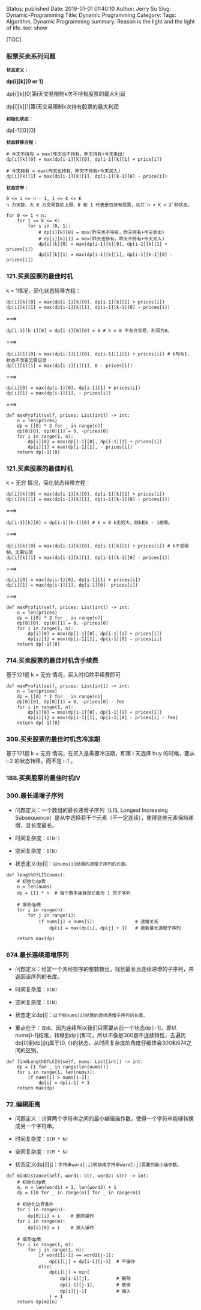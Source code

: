 Status: published
Date: 2019-01-01 01:40:10
Author: Jerry Su
Slug: Dynamic-Programming
Title: Dynamic Programming
Category: 
Tags: Algorithm, Dynamic Programming
summary: Reason is the light and the light of life.
toc: show

[TOC]

### 股票买卖系列问题

**`状态定义：`**

**dp[i][k][0 or 1]**

dp[i][k][0]第i天交易限制k次不持有股票的最大利润

dp[i][k][1]第i天交易限制k次持有股票的最大利润

**`初始化状态：`**

dp[-1][0][0]

**`状态转移方程：`**

```
# 今天不持有 = max(昨天也不持有，昨天持有+今天卖出)
dp[i][k][0] = max(dp[i-1][k][0], dp[i-1][k][1] + price[i])

# 今天持有 = max(昨天也持有，昨天不持有+今天买入)
dp[i][k][1] = max(dp[i-1][k][1], dp[i-1][k-1][0] - price[i])
```

**`状态穷举：`**

```
0 <= i <= n - 1, 1 <= k <= K
n 为天数，大 K 为交易数的上限，0 和 1 代表是否持有股票，总共`n × K × 2`种状态。

for 0 <= i < n:
    for 1 <= k <= K:
        for s in (0, 1):
            # dp[i][k][0] = max(昨天也不持有，昨天持有+今天卖出)
            # dp[i][k][1] = max(昨天也持有，昨天不持有+今天买入)
            dp[i][k][0] = max(dp[i-1][k][0], dp[i-1][k][1] + prices[i])
            dp[i][k][1] = max(dp[i-1][k][1], dp[i-1][k-1][0] - prices[i])
```

### 121.买卖股票的最佳时机

k = 1情况，简化状态转移方程：
```
dp[i][k][0] = max(dp[i-1][k][0], dp[i-1][k][1] + prices[i])
dp[i][k][1] = max(dp[i-1][k][1], dp[i-1][k-1][0] - prices[i])
```
===>
```
dp[i-1][k-1][0] = dp[i-1][0][0] = 0 # k = 0 不允许交易，利润为0。
```
===>
```
dp[i][1][0] = max(dp[i-1][1][0], dp[i-1][1][1] + prices[i]) # k均为1，状态不改变无需记录
dp[i][1][1] = max(dp[i-1][1][1], 0 - prices[i])
```
===>
```
dp[i][0] = max(dp[i-1][0], dp[i-1][1] + prices[i])
dp[i][1] = max(dp[i-1][1], - prices[i])
```
===>
```
def maxProfit(self, prices: List[int]) -> int:
    n = len(prices)
    dp = [[0] * 2 for _ in range(n)]
    dp[0][0], dp[0][1] = 0, -prices[0] 
    for i in range(1, n):
        dp[i][0] = max(dp[i-1][0], dp[i-1][1] + prices[i])
        dp[i][1] = max(dp[i-1][1], - prices[i])
    return dp[-1][0]
```

### 121.买卖股票的最佳时机
k = 无穷 情况，简化状态转移方程：
```
dp[i][k][0] = max(dp[i-1][k][0], dp[i-1][k][1] + prices[i])
dp[i][k][1] = max(dp[i-1][k][1], dp[i-1][k-1][0] - prices[i])
```
===>
```
dp[i-1][k][0] = dp[i-1][k-1][0] # k = 0 k无穷大，则k和k - 1相等。
```
===>
```
dp[i][k][0] = max(dp[i-1][k][0], dp[i-1][k][1] + prices[i]) # k不受限制，无需记录
dp[i][k][1] = max(dp[i-1][k][1], dp[i-1][k-1][0] - prices[i])
```
===>
```
dp[i][0] = max(dp[i-1][0], dp[i-1][1] + prices[i])
dp[i][1] = max(dp[i-1][1], dp[i-1][0]- prices[i])
```
===>
```
def maxProfit(self, prices: List[int]) -> int:
    n = len(prices)
    dp = [[0] * 2 for _ in range(n)]
    dp[0][0], dp[0][1] = 0, -prices[0] 
    for i in range(1, n):
        dp[i][0] = max(dp[i-1][0], dp[i-1][1] + prices[i])
        dp[i][1] = max(dp[i-1][1], dp[i-1][0] - prices[i])
    return dp[-1][0]
```

### 714.买卖股票的最佳时机含手续费

基于121题 k = 无穷 情况，买入时扣除手续费即可

```
def maxProfit(self, prices: List[int]) -> int:
    n = len(prices)
    dp = [[0] * 2 for _ in range(n)]
    dp[0][0], dp[0][1] = 0, -prices[0] - fee
    for i in range(1, n):
        dp[i][0] = max(dp[i-1][0], dp[i-1][1] + prices[i])
        dp[i][1] = max(dp[i-1][1], dp[i-1][0] - prices[i] - fee)
    return dp[-1][0]
```

### 309.买卖股票的最佳时机含冷冻期

基于121题 k = 无穷 情况，在买入是需要冷冻期，即第 i 天选择 buy 的时候，要从 i-2 的状态转移，而不是 i-1 。

### 188.买卖股票的最佳时机IV

### 300.最长递增子序列

- 问题定义：一个数组的最长递增子序列（LIS, Longest Increasing Subsequence）是从中选择若干个元素（不一定连续），使得这些元素保持递增，且长度最长。

- 时间复杂度：`O(N²)`

- 空间复杂度：`O(N)`

- 状态定义dp[i]：`以nums[i]结尾的递增子序列的长度。`

```
def lengthOfLIS(nums):
    # 初始化dp表
    n = len(nums)
    dp = [1] * n  # 每个数本身就是长度为 1 的子序列

    # 填充dp表
    for i in range(n):
        for j in range(i):
            if nums[j] < nums[i]:               # 递增关系
                dp[i] = max(dp[i], dp[j] + 1)   # 更新最长递增子序列

    return max(dp)
```

### 674.最长连续递增序列

- 问题定义：给定一个未经排序的整数数组，找到最长且连续递增的子序列，并返回该序列的长度。

- 时间复杂度：`O(N)`

- 空间复杂度：`O(N)`

- 状态定义dp[i]：`以下标nums[i]结尾的连续递增子序列的长度。`

- 重点在于：`连续`。因为连续所以我们只需要从前一个状态dp[i-1]，即以nums[i-1]结尾，转移到dp[i]即可。所以不像是300题不连续特性，去遍历dp[0]到dp[j](j属于[0, i))的状态。从时间复杂度的角度仔细体会300和674之间的区别。

```
def findLengthOfLCIS(self, nums: List[int]) -> int:
    dp = [1 for _ in range(len(nums))]
    for i in range(1, len(nums)):
        if nums[i] > nums[i-1]:
            dp[i] = dp[i-1] + 1
    return max(dp)
```

### 72.编辑距离

- 问题定义：计算两个字符串之间的最小编辑操作数，使得一个字符串能够转换成另一个字符串。

- 时间复杂度：`O(M * N)`

- 空间复杂度：`O(M * N)`

- 状态定义dp[i][j]：`字符串word[:i]转换成字符串word[:j]需要的最小操作数。`

```
def minDistance(self, word1: str, word2: str) -> int:
    # 初始化dp表
    m, n = len(word1) + 1, len(word2) + 1
    dp = [[0 for _ in range(n)] for _ in range(m)]

    # 初始化边界条件
    for i in range(n):
        dp[0][i] = i    # 删除操作
    for i in range(m):
        dp[i][0] = i    # 插入操作
    
    # 填充dp表
    for i in range(1, m):
        for j in range(1, n):
            if word1[i-1] == word2[j-1]:
                dp[i][j] = dp[i-1][j-1]  # 不操作
            else:
                dp[i][j] = min(
                    dp[i-1][j],          # 删除
                    dp[i-1][j-1],        # 替换
                    dp[i][j-1]           # 插入
                ) + 1
    return dp[m][n]
```